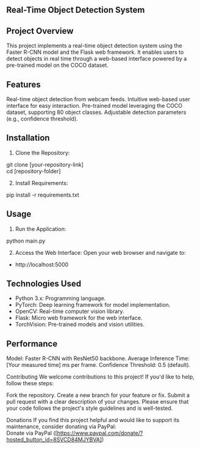 ## Real-Time Object Detection System
## Project Overview

This project implements a real-time object detection system using the Faster R-CNN model and the Flask web framework. It enables users to detect objects in real time through a web-based interface powered by a pre-trained model on the COCO dataset.

## Features
Real-time object detection from webcam feeds.
Intuitive web-based user interface for easy interaction.
Pre-trained model leveraging the COCO dataset, supporting 80 object classes.
Adjustable detection parameters (e.g., confidence threshold).

## Installation
1. Clone the Repository:

git clone [your-repository-link]  
cd [repository-folder]  

2. Install Requirements:

pip install -r requirements.txt  

## Usage
1. Run the Application:

python main.py  

2. Access the Web Interface:
Open your web browser and navigate to:
- http://localhost:5000

## Technologies Used
- Python 3.x: Programming language.
- PyTorch: Deep learning framework for model implementation.
- OpenCV: Real-time computer vision library.
- Flask: Micro web framework for the web interface.
- TorchVision: Pre-trained models and vision utilities.
  
## Performance
Model: Faster R-CNN with ResNet50 backbone.
Average Inference Time: [Your measured time] ms per frame.
Confidence Threshold: 0.5 (default).


Contributing
We welcome contributions to this project! If you'd like to help, follow these steps:

Fork the repository.
Create a new branch for your feature or fix.
Submit a pull request with a clear description of your changes.
Please ensure that your code follows the project's style guidelines and is well-tested.

Donations
If you find this project helpful and would like to support its maintenance, consider donating via PayPal:  
Donate via PayPal ([https://www.paypal.com/donate/?hosted_button_id=8SVCD84MJYBVA])
